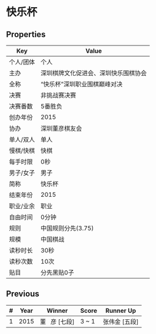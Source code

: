 # 快乐杯

## Properties

| Key | Value |
| --- | ----- |
| 个人/团体 | 个人 |
| 主办 | 深圳棋牌文化促进会、深圳快乐围棋协会 |
| 全称 | “快乐杯”深圳职业围棋巅峰对决 |
| 决赛 | 非挑战赛决赛 |
| 决赛番数 | 5番胜负 |
| 创办年份 | 2015 |
| 协办 | 深圳董彦棋友会 |
| 单人/双人 | 单人 |
| 慢棋/快棋 | 快棋 |
| 每手时限 | 0秒 |
| 男子/女子 | 男子 |
| 简称 | 快乐杯 |
| 结束年份 | 2015 |
| 职业/业余 | 职业 |
| 自由时间 | 0分钟 |
| 规则 | 中国规则分先(3.75) |
| 规模 | 中国棋战 |
| 读秒时长 | 30秒 |
| 读秒次数 | 10次 |
| 贴目 | 分先黑贴0子 |

## Previous

| # | Year | Winner | Score | Runner Up |
| --- | --- | --- | --- | --- |
| 1 | 2015 | 董   彦 [七段] | 3 ~ 1 | 张伟金 [五段] |


